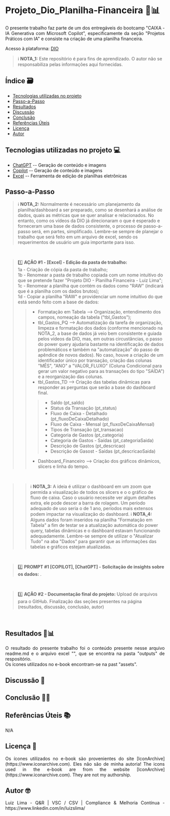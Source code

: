 # Projeto_Dio_Planilha-Financeira 🤖📊

<p align="justify">
O presente trabalho faz parte de um dos entregáveis do bootcamp "CAIXA - IA Generativa com Microsoft Copilot", especificamente da seção "Projetos Práticos com IA" e consiste na criação de uma planilha financeira.

Acesso à plataforma: [DIO](https://dio.me)
</p>

> ℹ️ **NOTA_1:** Este repositório é para fins de aprendizado. O autor não se responsabiliza pelas informações aqui fornecidas.

## Índice 🗃️
- [Tecnologias utilizadas no projeto](#tecnologias_utilizadas_no_projeto)
- [Passo-a-Passo](#passo_a_passo)
- [Resultados](#resultados)
- [Discussão](#discussao)
- [Conclusão](#conclusao)
- [Referências Úteis](#referencias_uteis)
- [Licença](#licenca)
- [Autor](#autor)

## Tecnologias utilizadas no projeto 💻

- [ChatGPT](https://chat.openai.com/) -- Geração de conteúdo e imagens
- [Copilot](https://copilot.microsoft.com/) -- Geração de conteúdo e imagens
- [Excel](https://www.microsoft.com/en/microsoft-365/excel) -- Ferramenta de edição de planilhas eletrônicas



## Passo-a-Passo

> ℹ️ **NOTA_2:** Normalmente é necessário um planejamento da planilha/dashboard a ser preparado, como se desenhará a análise de dados, quais as métricas que se quer analisar e relacionados. No entanto, como os vídeos da DIO já direcionaram o que é esperado e forneceram uma base de dados consistente, o processo de passo-a-passo será, em partes, simplificado. Lembre-se sempre de planejar o trabalho que será feito em um arquivo de excel, sendo os requerimentos de usuário um guia importante para isso.
<br/>

> 1️⃣  **AÇÃO #1 - [Excel] - Edição da pasta de trabalho:** </br>
> 1a - Criação de cópia da pasta de trabalho; </br>
> 1b - Renomear a pasta de trabalho copiada com um nome intuitivo do que se pretende fazer "Projeto DIO - Planilha Financeira - Luiz Lima";  </br>
> 1c - Renomear a planilha que contém os dados como "RAW" (indicará que é a planilha com os dados brutos);  </br>
> 1d - Copiar a planilha "RAW" e providenciar um nome intuitivo do que está sendo feito com a base de dados:  </br>
>> - Formatação em Tabela --> Organização, entendimento dos campos, nomeação da tabela ("tbl_Gastos");
>> - tbl_Gastos_PQ --> Automatização da tarefa de organização, limpeza e formatação dos dados (conforme mencionado na NOTA_2, a base de dados já veio bem consistente e guiada pelos vídeos da DIO, mas, em outras circustâncias, o passo do power query ajudaria bastante na identificação de dados problemáticos e também na "automatização" do passo de apêndice de novos dados). No caso, houve a criação de um identificador único por transação, criação das colunas "MÊS", "ANO" a "VALOR_FLUXO" (Coluna Condicional para gerar um valor negativo para as transações do tipo "SAÍDA") e a reorganização das colunas.
>> - tbl_Gastos_TD --> Criação das tabelas dinâmicas para responder as perguntas que serão a base do dashboard final.
>>> - Saldo (pt_saldo)
>>> - Status da Transação (pt_status)
>>> - Fluxo de Caixa - Detalhado (pt_fluxoDeCaixaDetalhado)
>>> - Fluxo de Caixa - Mensal (pt_fluxoDeCaixaMensal)
>>> - Tipos de Transação (pt_transacao)
>>> - Categoria de Gastos (pt_categoria)
>>> - Categoria de Gastos - Saídas (pt_categoriaSaida)
>>> - Descrição de Gastos (pt_descricao)
>>> - Descrição de Gasost - Saídas (pt_descricaoSaida)
>> - Dashboard_Financeiro --> Criação dos gráficos dinâmicos, slicers e linha do tempo. 
<br/>

>> ℹ️ **NOTA_3:** A ideia é utilizar o dashboard em um zoom que permida a visualização de todos os slicers e o o gráfico de fluxo de caixa. Caso o usuário necessite ver algum detalhes extra, ele pode descer a barra de rolagem. Um período adequado de uso seria o de 1 ano, períodos mais extensos podem impactar na visualização do dashboard.
>> ℹ️ **NOTA_4:** Alguns dados foram inseridos na planilha "Formatação em Tabela" a fim de testar se a atualização automática do power query, tabelas dinâmicas e o dashboard estavam funcionando adequadamente. Lembre-se sempre de utilizar o "Atualizar Tudo" na aba "Dados" para garantir que as informações das tabelas e gráficos estejam atualizadas.
<br/>

> 2️⃣ **PROMPT #1 [COPILOT], [ChatGPT] - Solicitação de insights sobre os dados:**
> .
<br/>

> 3️⃣ **AÇÃO #2 - Documentação final do projeto:**
>Upload de arquivos para o GitHub.
>Finalização das seções presentes na página (resultados, discussão, conclusão, autor)
<br/> 


## Resultados 🔎📊
<p align="justify">
O resultado do presente trabalho foi o conteúdo presente nesse arquivo readme.md e o arquivo excel "", que se encontra na pasta "outputs" de respositório. <br/>
Os ícones utilizados no e-book encontram-se na past "assets".
</p>


## Discussão 📑
<p align="justify">


</p>

## Conclusão 📝💡
<p align="justify">


</p>

## Referências Úteis 📚
<p align="justify">
N/A
</p>  

## Licença 📄
<p align="justify">
Os ícones utilizados no e-book são provenientes do site [IconArchive](https://www.iconarchive.com). Eles não são de minha autoria!
The icons used in the e-book are from the website [IconArchive](https://www.iconarchive.com). They are not my authorship.
</p>

## Autor 🤓
<p align="justify">
Luiz Lima - Q&R | VSC / CSV | Compliance & Melhoria Contínua - https://www.linkedin.com/in/luizslima/  
</p>
